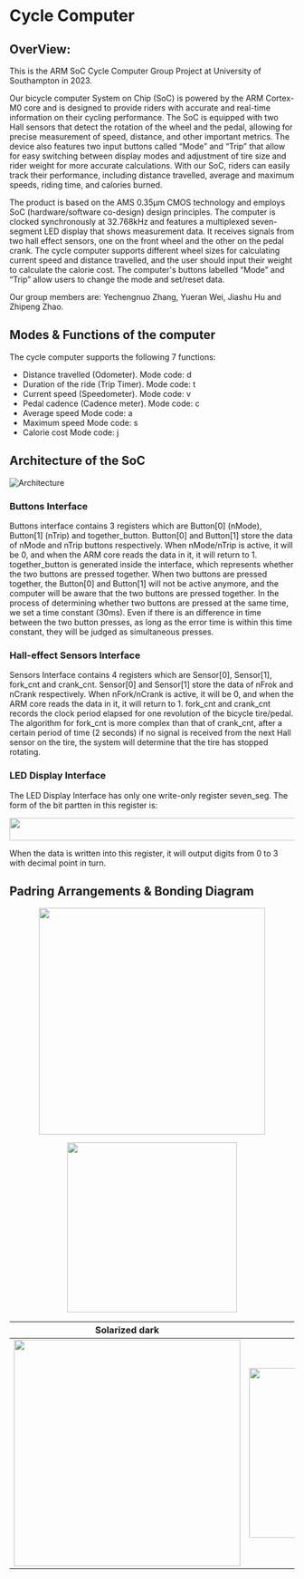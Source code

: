 # Cycle Computer
## OverView:
This is the ARM SoC Cycle Computer Group Project at University of Southampton in 2023.

Our bicycle computer System on Chip (SoC) is powered by the ARM Cortex-M0 core and is designed to provide riders with accurate 
and real-time information on their cycling performance. The SoC is equipped with two Hall sensors that detect the rotation of the wheel and the pedal, allowing for precise measurement of speed, distance, and other important metrics. The device also features two input buttons called “Mode” and “Trip” that allow for easy switching between display modes and adjustment of tire size and rider weight for more accurate calculations. With our SoC, riders can easily track their performance, including distance travelled, average and maximum speeds, riding time, and calories burned.

The product is based on the AMS 0.35μm CMOS technology and employs SoC (hardware/software co-design) design principles. The computer is clocked synchronously at 32.768kHz and features a multiplexed seven-segment LED display that shows measurement data. It receives signals from two hall effect sensors, one on the front wheel and the other on the pedal crank. The cycle computer supports different wheel sizes for calculating current speed and distance travelled, and the user should input their weight to calculate the calorie cost. The computer's buttons labelled “Mode” and “Trip” allow users to change the mode and set/reset data.

Our group members are: Yechengnuo Zhang, Yueran Wei, Jiashu Hu and Zhipeng Zhao.

## Modes & Functions of the computer

The cycle computer supports the following 7 functions:
- Distance travelled (Odometer).           Mode code: d 
- Duration of the ride (Trip Timer).       Mode code: t
- Current speed (Speedometer).             Mode code: v 
- Pedal cadence (Cadence meter).           Mode code: c 
- Average speed                            Mode code: a 
- Maximum speed                            Mode code: s 
- Calorie cost                             Mode code: j

## Architecture of the SoC
![Architecture](https://github.com/zycn22/cycle_computer/blob/main/cycle_copmuter_architecture_diagram.drawio.png)
### Buttons Interface
Buttons interface contains 3 registers which are Button[0] (nMode), Button[1] (nTrip) and together_button.
Button[0] and Button[1] store the data of nMode and nTrip buttons respectively. When nMode/nTrip is active, it will be 0, and when the ARM core reads the data in it, it will return to 1. together_button is generated inside the interface, which represents whether the two buttons are pressed together. When two buttons are pressed together, the Button[0] and Button[1] will not be active anymore, and the computer will be aware that the two buttons are pressed together.
In the process of determining whether two buttons are pressed at the same time, we set a time constant (30ms). Even if there is an difference in time between the two button presses, as long as the error time is within this time constant, they will be judged as simultaneous presses.

###  Hall-effect Sensors Interface
Sensors Interface contains 4 registers which are Sensor[0], Sensor[1], fork_cnt and crank_cnt.
Sensor[0] and Sensor[1] store the data of nFrok and nCrank respectively. When nFork/nCrank is active, it will be 0, and when the ARM core reads the data in it, it will return to 1.
fork_cnt and crank_cnt records the clock period elapsed for one revolution of the bicycle tire/pedal. The algorithm for fork_cnt is more complex than that of crank_cnt, after a certain period of time (2 seconds) if no signal is received from the next Hall sensor on the tire, the system will determine that the tire has stopped rotating.

### LED Display Interface
The LED Display Interface has only one write-only register seven_seg. The form of the bit partten in this register is:

<img src="https://github.com/zycn22/cycle_computer/blob/main/bit_pattern.png" width="600" height="40">

When the data is written into this register, it will output digits from 0 to 3 with decimal point in turn.

## Padring Arrangements & Bonding Diagram

<p align="center">
<img src="https://github.com/zycn22/cycle_computer/blob/main/padring.png" width="400" height="400">
</p>
  
<p align="center">
<img src="https://github.com/zycn22/cycle_computer/blob/main/BondingDiagram.png" width="300" height="300">
</p>

Solarized dark             |  Solarized Ocean
:-------------------------:|:-------------------------:
<img src="https://github.com/zycn22/cycle_computer/blob/main/padring.png" width="400" height="400">  |  <img src="https://github.com/zycn22/cycle_computer/blob/main/BondingDiagram.png" width="300" height="300">
